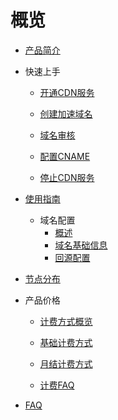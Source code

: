 # 概览

- [产品简介](cdn/ucdn/intro)

- 快速上手

    - [开通CDN服务](cdn/ucdn/quick/open)

    - [创建加速域名](cdn/ucdn/quick/create)

    - [域名审核](cdn/ucdn/quick/check)

    - [配置CNAME](cdn/ucdn/quick/cname)

    - [停止CDN服务](cdn/ucdn/quick/stop)

- [使用指南](cdn/ucdn/guide)

    * 域名配置
      * [概述](cdn/ucdn/domain/domain1)
      * [域名基础信息](cdn/ucdn/domain/basic)
      * [回源配置](cdn/ucdn/domain/config/config)

- [节点分布](cdn/ucdn/node)

- 产品价格

    * [计费方式概览](cdn/ucdn/charge/type)

    * [基础计费方式](cdn/ucdn/charge/flowday)

    * [月结计费方式](cdn/ucdn/charge/month)

    * [计费FAQ](cdn/ucdn/charge/faq)

- [FAQ](cdn/ucdn/faq)

   

  ​      

